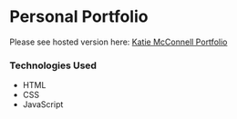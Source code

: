 # Personal Portfolio

Please see hosted version here: [Katie McConnell Portfolio](https://katiemcconnell.co.uk/)

### Technologies Used
* HTML
* CSS
* JavaScript
